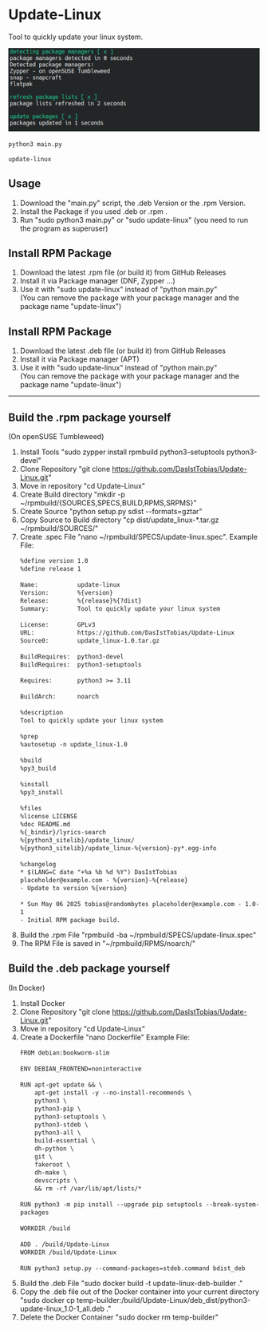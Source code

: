 # Update-Linux
Tool to quickly update your linux system.

![Screenshot](images/Screenshot_1.png)

```
python3 main.py
```
```
update-linux
```

## Usage
1. Download the "main.py" script, the .deb Version or the .rpm Version.
2. Install the Package if you used .deb or .rpm .
4. Run "sudo python3 main.py" or "sudo update-linux" (you need to run the program as superuser)

## Install RPM Package
1. Download the latest .rpm file (or build it) from GitHub Releases
2. Install it via Package manager (DNF, Zypper ...)
3. Use it with "sudo update-linux" instead of "python main.py"  
(You can remove the package with your package manager and the package name "update-linux")

## Install RPM Package
1. Download the latest .deb file (or build it) from GitHub Releases
2. Install it via Package manager (APT)
3. Use it with "sudo update-linux" instead of "python main.py"  
(You can remove the package with your package manager and the package name "update-linux")

-----------------

## Build the .rpm package yourself
(On openSUSE Tumbleweed)
1. Install Tools "sudo zypper install rpmbuild python3-setuptools python3-devel"
2. Clone Repository "git clone https://github.com/DasIstTobias/Update-Linux.git"
3. Move in repository "cd Update-Linux"
4. Create Build directory "mkdir -p ~/rpmbuild/{SOURCES,SPECS,BUILD,RPMS,SRPMS}"
5. Create Source "python setup.py sdist --formats=gztar"
6. Copy Source to Build directory "cp dist/update_linux-*.tar.gz ~/rpmbuild/SOURCES/"
7. Create .spec File "nano ~/rpmbuild/SPECS/update-linux.spec". Example File:
   ```lyrics-search.spec
   %define version 1.0
   %define release 1

   Name:           update-linux
   Version:        %{version}
   Release:        %{release}%{?dist}
   Summary:        Tool to quickly update your linux system

   License:        GPLv3
   URL:            https://github.com/DasIstTobias/Update-Linux
   Source0:        update_linux-1.0.tar.gz

   BuildRequires:  python3-devel
   BuildRequires:  python3-setuptools

   Requires:       python3 >= 3.11

   BuildArch:      noarch

   %description
   Tool to quickly update your linux system

   %prep
   %autosetup -n update_linux-1.0

   %build
   %py3_build

   %install
   %py3_install

   %files
   %license LICENSE
   %doc README.md
   %{_bindir}/lyrics-search
   %{python3_sitelib}/update_linux/
   %{python3_sitelib}/update_linux-%{version}-py*.egg-info

   %changelog
   * $(LANG=C date "+%a %b %d %Y") DasIstTobias placeholder@example.com - %{version}-%{release}
   - Update to version %{version}

   * Sun May 06 2025 tobias@randombytes placeholder@example.com - 1.0-1
   - Initial RPM package build.
   ```
8. Build the .rpm File "rpmbuild -ba ~/rpmbuild/SPECS/update-linux.spec"
9. The RPM File is saved in "~/rpmbuild/RPMS/noarch/"

## Build the .deb package yourself
(In Docker)
1. Install Docker
2. Clone Repository "git clone https://github.com/DasIstTobias/Update-Linux.git"
3. Move in repository "cd Update-Linux"
4. Create a Dockerfile "nano Dockerfile" Example File:
   ```
   FROM debian:bookworm-slim

   ENV DEBIAN_FRONTEND=noninteractive

   RUN apt-get update && \
       apt-get install -y --no-install-recommends \
       python3 \
       python3-pip \
       python3-setuptools \
       python3-stdeb \
       python3-all \
       build-essential \
       dh-python \
       git \
       fakeroot \
       dh-make \
       devscripts \
       && rm -rf /var/lib/apt/lists/*

   RUN python3 -m pip install --upgrade pip setuptools --break-system-packages

   WORKDIR /build

   ADD . /build/Update-Linux
   WORKDIR /build/Update-Linux

   RUN python3 setup.py --command-packages=stdeb.command bdist_deb
   ```
5. Build the .deb File "sudo docker build -t update-linux-deb-builder ."
6. Copy the .deb file out of the Docker container into your current directory "sudo docker cp temp-builder:/build/Update-Linux/deb_dist/python3-update-linux_1.0-1_all.deb ."
7. Delete the Docker Container "sudo docker rm temp-builder"
